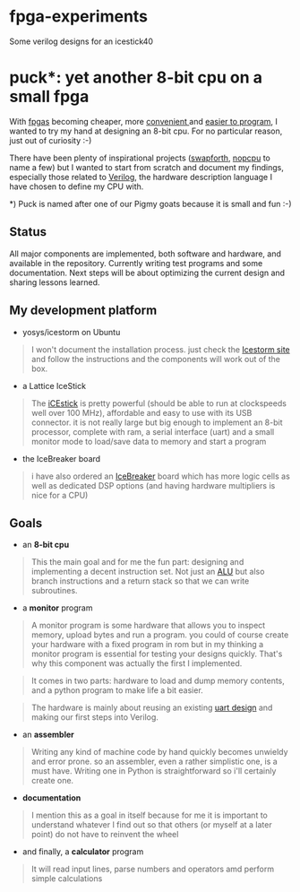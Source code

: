 # fpga-experiments
Some verilog designs for an icestick40

puck*: yet another 8-bit cpu on a small fpga
====

With [fpgas](https://en.m.wikipedia.org/wiki/Field-programmable_gate_array) becoming cheaper, more [convenient ](http://www.latticesemi.com/icestick) and [easier to program](http://www.clifford.at/yosys/), I wanted to try my hand at designing an 8-bit cpu. For no particular reason, just out of curiosity :-)

There have been plenty of inspirational projects ([swapforth](https://github.com/jamesbowman/swapforth), [nopcpu](https://bitbucket.org/linuxlalala/nopcpu/src/master/) to name a few) but I wanted to start from scratch and document my findings, especially those related to [Verilog](https://www.doulos.com/knowhow/verilog_designers_guide/what_is_verilog/), the hardware description language I have chosen to define my CPU with.

*) Puck is named after one of our Pigmy goats because it is small and fun :-)

Status
----
All major components are implemented, both software and hardware, and available in the repository. Currently writing test programs and some documentation. Next steps will be about optimizing the current design and sharing lessons learned.

My development platform
----
- yosys/icestorm on Ubuntu

> I won't document the installation process. just check the [Icestorm site](http://www.clifford.at/icestorm/) and follow the instructions and the components will work out of the box.

- a Lattice IceStick

> The [iCEstick](http://www.latticesemi.com/icestick) is pretty powerful (should be able to run at clockspeeds well over 100 MHz), affordable and easy to use with its USB connector. it is not really large but big enough to implement an 8-bit processor, complete with ram, a serial interface (uart) and a small monitor mode to load/save data to memory and start a program

- the IceBreaker board

> i have also ordered an [IceBreaker](https://1bitsquared.de/products/icebreaker) board which has more logic cells as well as dedicated DSP options (and having hardware multipliers is nice for a CPU)

Goals
----
- an **8-bit cpu**

>This the main goal and for me the fun part: designing and implementing a decent instruction set. Not just an [ALU](https://en.wikipedia.org/wiki/Arithmetic_logic_unit) but also branch instructions and a return stack so that we can write subroutines.

- a **monitor** program

> A monitor program is some hardware that allows you to inspect memory, upload bytes and run a program. you could of course create your hardware with a fixed program in rom but in my thinking a monitor program is essential for testing your designs quickly. That's why this component was actually the first I implemented.

> It comes in two parts: hardware to load and dump memory contents, and a python program to make life a bit easier.

>The hardware is mainly about reusing an existing [uart design](https://github.com/cyrozap/osdvu) and making our first steps into Verilog.

- an **assembler**

> Writing any kind of machine code by hand quickly becomes unwieldy and error prone. so an assembler, even a rather simplistic one, is a must have. Writing one in Python is straightforward so i'll certainly create one.

- **documentation**

>I mention this as a goal in itself because for me it is important to understand whatever I find out so that others (or myself at a later point) do not have to reinvent the wheel

- and finally, a **calculator** program

> It will read input lines, parse numbers and operators amd perform simple calculations



